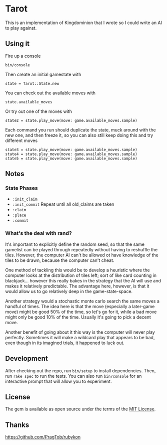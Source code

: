 # Tarot

This is an implementation of Kingdominion that I wrote so I could write an AI to play against.

## Using it

Fire up a console

    bin/console
    
Then create an initial gamestate with

    state = Tarot::State.new
    
You can check out the available moves with

    state.available_moves
    
Or try out one of the moves with

    state2 = state.play_move(move: game.available_moves.sample)
    
Each command you run should duplicate the state, muck around with the new one, and then freeze it,
so you can also still keep doing this and try different moves

    state3 = state.play_move(move: game.available_moves.sample)
    state4 = state.play_move(move: game.available_moves.sample)
    state5 = state.play_move(move: game.available_moves.sample) 

## Notes

### State Phases

* `:init_claim`
* `:init_commit`
Repeat until all old_claims are taken
* `:claim`
* `:place`
* `:commit`

### What's the deal with rand?

It's important to explicitly define the random seed, so that the same gamelist can be played through
repeatedly without having to reshuffle the tiles. However, the computer AI can't be allowed ot have
knowledge of the tiles to be drawn, because the computer can't cheat.

One method of tackling this would be to develop a heuristic where the computer looks at the
distribution of tiles left; sort of like card counting in blackjack... however this really bakes in
the strategy that the AI will use and makes it relatively predictable. The advantage here, however,
is that it would allow us to go relatively deep in the game-state-space.

Another strategy would a stochastic monte carlo search the same moves a handful of times. The idea
here is that the move (especially a later-game move) might be good 50% of the time, so let's go for
it, while a bad move might only be good 10% of the time. Usually it's going to pick a decent move.

Another benefit of going about it this way is the computer will never play perfectly. Sometimes it
will make a wildcard play that appears to be bad, even though in its imagined trials, it happened
to luck out.  

## Development

After checking out the repo, run `bin/setup` to install dependencies. Then, run `rake spec` to run the tests. You can also run `bin/console` for an interactive prompt that will allow you to experiment.

## License

The gem is available as open source under the terms of the [MIT License](http://opensource.org/licenses/MIT).

## Thanks

https://github.com/PragTob/rubykon
